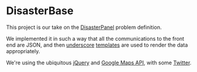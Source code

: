 DisasterBase
============

This project is our take on the [DisasterPanel](http://wiki.rhok.org/Disaster_Panel) problem definition.

We implemented it in such a way that all the communications to the front end are JSON, and then [underscore](http://documentcloud.github.com/underscore) [templates](http://documentcloud.github.com/underscore/#template) are used to render the data appropriately.

We're using the ubiquitous [jQuery](http://jquery.com) and [Google Maps API](http://code.google.com/apis/maps/documentation/javascript/reference.html), with some [Twitter](http://dev.twitter.com).
